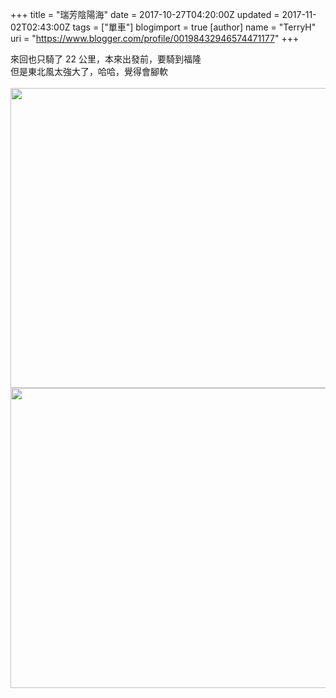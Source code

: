 +++
title = "瑞芳陰陽海"
date = 2017-10-27T04:20:00Z
updated = 2017-11-02T02:43:00Z
tags = ["單車"]
blogimport = true 
[author]
	name = "TerryH"
	uri = "https://www.blogger.com/profile/00198432946574471177"
+++

來回也只騎了 22 公里，本來出發前，要騎到福隆<br />但是東北風太強大了，哈哈，覺得會腳軟<br /><br /><a href="https://2.bp.blogspot.com/-S-xIPU9Zxr0/WfRogqA5iNI/AAAAAAAAJcg/xlcIqhvikUkkzj_Iji-MKlQOHWtnuaR9gCKgBGAs/s1600/IMAG0139.jpg" imageanchor="1" ><img border="0" src="https://2.bp.blogspot.com/-S-xIPU9Zxr0/WfRogqA5iNI/AAAAAAAAJcg/xlcIqhvikUkkzj_Iji-MKlQOHWtnuaR9gCKgBGAs/s640/IMAG0139.jpg" width="640" height="480" data-original-width="1600" data-original-height="1200" /></a><a href="https://3.bp.blogspot.com/-eTe0wUZ_qX0/WfRogktGvVI/AAAAAAAAJcg/GzU5DwzPHnEx0y2UQ8UX5-Kc31-xH5JJQCKgBGAs/s1600/IMAG0138.jpg" imageanchor="1" ><img border="0" src="https://3.bp.blogspot.com/-eTe0wUZ_qX0/WfRogktGvVI/AAAAAAAAJcg/GzU5DwzPHnEx0y2UQ8UX5-Kc31-xH5JJQCKgBGAs/s640/IMAG0138.jpg" width="640" height="480" data-original-width="1600" data-original-height="1200" /></a>
